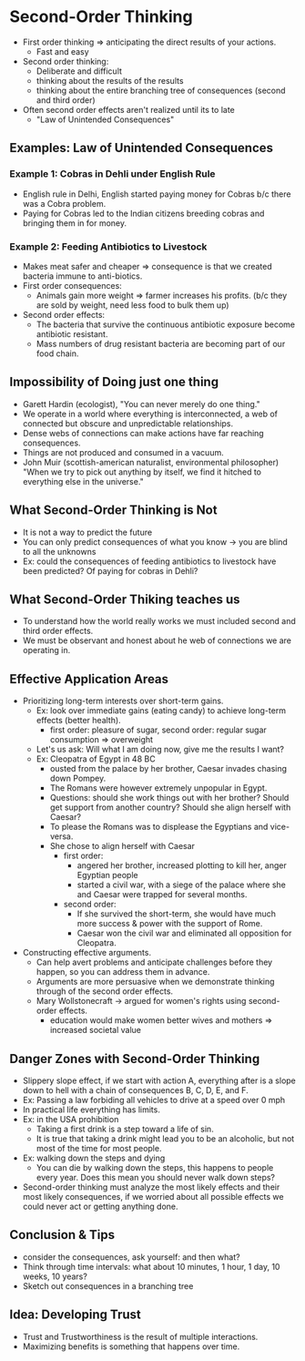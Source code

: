 # Second-Order Thinking

* First order thinking => anticipating the direct results of your actions.
    * Fast and easy
* Second order thinking:
    * Deliberate and difficult
    * thinking about the results of the results
    * thinking about the entire branching tree of consequences (second and third order)
* Often second order effects aren't realized until its to late
    * "Law of Unintended Consequences"

## Examples: Law of Unintended Consequences

### Example 1: Cobras in Dehli under English Rule
* English rule in Delhi, English started paying money for Cobras b/c there was a Cobra problem.
* Paying for Cobras led to the Indian citizens breeding cobras and bringing them in for money.

### Example 2: Feeding Antibiotics to Livestock
* Makes meat safer and cheaper => consequence is that we created bacteria immune to anti-biotics.
* First order consequences:
    * Animals gain more weight => farmer increases his profits. (b/c they are sold by weight, need less food to bulk them up)
* Second order effects:
    * The bacteria that survive the continuous antibiotic exposure become antibiotic resistant.
    * Mass numbers of drug resistant bacteria are becoming part of our food chain.


## Impossibility of Doing just one thing
* Garett Hardin (ecologist), "You can never merely do one thing."
* We operate in a world where everything is interconnected, a web of connected but obscure and unpredictable relationships.
* Dense webs of connections can make actions have far reaching consequences.
* Things are not produced and consumed in a vacuum.
* John Muir (scottish-american naturalist, environmental philosopher) "When we try to pick out anything by itself, we find it hitched to everything else in the universe."

## What Second-Order Thinking is Not
* It is not a way to predict the future
* You can only predict consequences of what you know -> you are blind to all the unknowns
* Ex: could the consequences of feeding antibiotics to livestock have been predicted? Of paying for cobras in Dehli?

## What Second-Order Thiking teaches us
* To understand how the world really works we must included second and third order effects.
* We must be observant and honest about he web of connections we are operating in.

## Effective Application Areas
* Prioritizing long-term interests over short-term gains.
    * Ex: look over immediate gains (eating candy) to achieve long-term effects (better health).
        * first order: pleasure of sugar, second order: regular sugar consumption => overweight
    * Let's us ask: Will what I am doing now, give me the results I want?
    * Ex: Cleopatra of Egypt in 48 BC
        * ousted from the palace by her brother, Caesar invades chasing down Pompey.
        * The Romans were however extremely unpopular in Egypt.
        * Questions: should she work things out with her brother? Should get support from another country? Should she align herself with Caesar?
        * To please the Romans was to displease the Egyptians and vice-versa.
        * She chose to align herself with Caesar
            * first order: 
                * angered her brother, increased plotting to kill her, anger Egyptian people
                * started a civil war, with a siege of the palace where she and Caesar were trapped for several months.
            * second order: 
                * If she survived the short-term, she would have much more success & power with the support of Rome.
                * Caesar won the civil war and eliminated all opposition for Cleopatra.
* Constructing effective arguments.
    * Can help avert problems and anticipate challenges before they happen, so you can address them in advance.
    * Arguments are more persuasive when we demonstrate thinking through of the second order effects.
    * Mary Wollstonecraft -> argued for women's rights using second-order effects.
        * education would make women better wives and mothers => increased societal value

## Danger Zones with Second-Order Thinking
* Slippery slope effect, if we start with action A, everything after is a slope down to hell with a chain of consequences B, C, D, E, and F.
* Ex: Passing a law forbiding all vehicles to drive at a speed over 0 mph
* In practical life everything has limits.
* Ex: in the USA prohibition
    * Taking a first drink is a step toward a life of sin.
    * It is true that taking a drink might lead you to be an alcoholic, but not most of the time for most people.
* Ex: walking down the steps and dying
    * You can die by walking down the steps, this happens to people every year. Does this mean you should never walk down steps?
* Second-order thinking must analyze the most likely effects and their most likely consequences, if we worried about all possible effects we could never act or getting anything done.

## Conclusion & Tips
* consider the consequences, ask yourself: and then what?
* Think through time intervals: what about 10 minutes, 1 hour, 1 day, 10 weeks, 10 years?
* Sketch out consequences in a branching tree

## Idea: Developing Trust
* Trust and Trustworthiness is the result of multiple interactions.
* Maximizing benefits is something that happens over time.